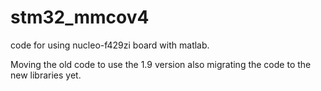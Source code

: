 # stm32_mmcov4
code for using nucleo-f429zi board with matlab.

Moving the old code to use the 1.9 version also migrating the code to the new libraries yet.

